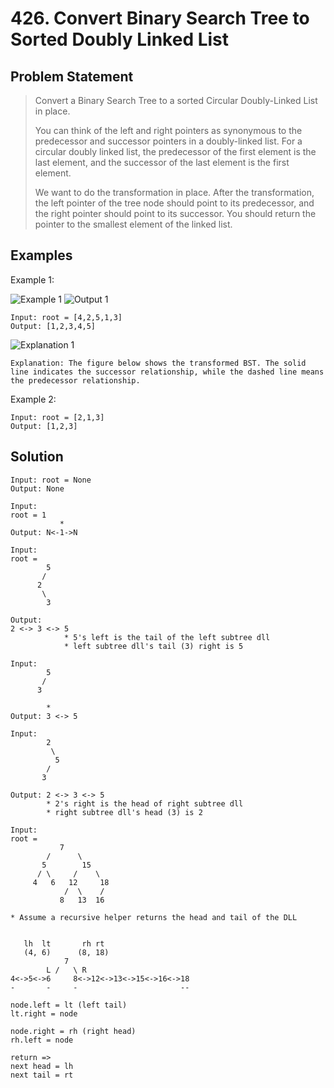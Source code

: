 # 426. Convert Binary Search Tree to Sorted Doubly Linked List

## Problem Statement

> Convert a Binary Search Tree to a sorted Circular Doubly-Linked List in place.
>
> You can think of the left and right pointers as synonymous to the predecessor and successor pointers in a doubly-linked list. For a circular doubly linked list, the predecessor of the first element is the last element, and the successor of the last element is the first element.
>
> We want to do the transformation in place. After the transformation, the left pointer of the tree node should point to its predecessor, and the right pointer should point to its successor. You should return the pointer to the smallest element of the linked list.

## Examples

Example 1:

![Example 1](https://assets.leetcode.com/uploads/2018/10/12/bstdlloriginalbst.png)
![Output 1](https://assets.leetcode.com/uploads/2018/10/12/bstdllreturndll.png)

```
Input: root = [4,2,5,1,3]
Output: [1,2,3,4,5]
```

![Explanation 1](https://assets.leetcode.com/uploads/2018/10/12/bstdllreturndll.png)

```
Explanation: The figure below shows the transformed BST. The solid line indicates the successor relationship, while the dashed line means the predecessor relationship.
```

Example 2:

```
Input: root = [2,1,3]
Output: [1,2,3]
```

## Solution

```
Input: root = None
Output: None

Input:
root = 1
           *
Output: N<-1->N
```

```
Input:
root =
        5
       /
      2
       \
        3

Output:
2 <-> 3 <-> 5
            * 5's left is the tail of the left subtree dll
            * left subtree dll's tail (3) right is 5
```

```
Input:
        5
       /
      3

        *
Output: 3 <-> 5
```

```
Input:
        2
         \
          5
        /
       3

Output: 2 <-> 3 <-> 5
        * 2's right is the head of right subtree dll
        * right subtree dll's head (3) is 2
```

```
Input:
root =
           7
        /      \
       5        15
      / \     /    \
     4   6   12     18
            /  \    /
           8   13  16

* Assume a recursive helper returns the head and tail of the DLL


   lh  lt       rh rt
   (4, 6)      (8, 18)
            7
        L /   \ R
4<->5<->6     8<->12<->13<->15<->16<->18
-       -     -                       --

node.left = lt (left tail)
lt.right = node

node.right = rh (right head)
rh.left = node

return =>
next head = lh
next tail = rt
```
